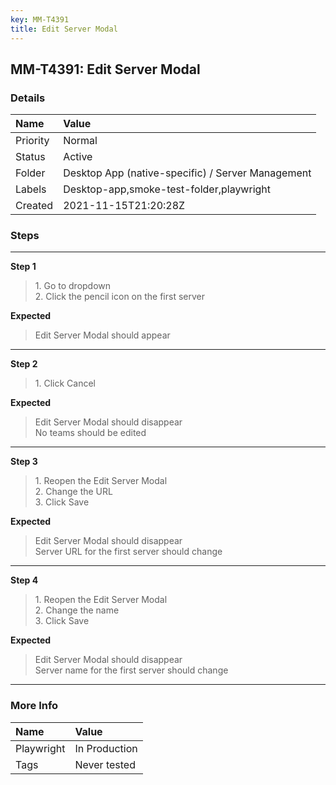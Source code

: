 ```yaml
---
key: MM-T4391
title: Edit Server Modal
---
```


## MM-T4391: Edit Server Modal

### Details

| Name     | Value                                             |
| :------- | :------------------------------------------------ |
| Priority | Normal                                            |
| Status   | Active                                            |
| Folder   | Desktop App (native-specific) / Server Management |
| Labels   | Desktop-app,smoke-test-folder,playwright          |
| Created  | 2021-11-15T21:20:28Z                              |

### Steps

<hr/>

**Step 1**

> <article>1. Go to dropdown<br />2. Click the pencil icon on the first server</article>

**Expected**

> <article>Edit Server Modal should appear</article>

<hr/>

**Step 2**

> <article>1. Click Cancel</article>

**Expected**

> <article>Edit Server Modal should disappear<br />No teams should be edited</article>

<hr/>

**Step 3**

> <article>1. Reopen the Edit Server Modal<br />2. Change the URL<br />3. Click Save</article>

**Expected**

> <article>Edit Server Modal should disappear<br />Server URL for the first server should change</article>

<hr/>

**Step 4**

> <article>1. Reopen the Edit Server Modal<br />2. Change the name<br />3. Click Save</article>

**Expected**

> <article>Edit Server Modal should disappear<br />Server name for the first server should change</article>

<hr/>

### More Info

| Name       | Value         |
| :--------- | :------------ |
| Playwright | In Production |
| Tags       | Never tested  |
